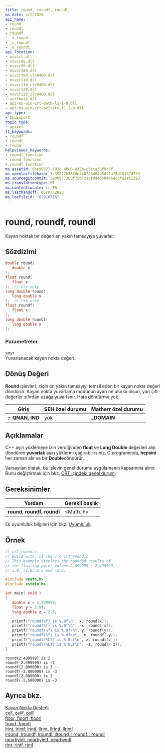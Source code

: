 ```yaml
---
title: round, roundf, roundl
ms.date: 4/2/2020
api_name:
- round
- roundl
- roundf
- _o_round
- _o_roundf
- _o_roundl
api_location:
- msvcrt.dll
- msvcr80.dll
- msvcr90.dll
- msvcr100.dll
- msvcr100_clr0400.dll
- msvcr110.dll
- msvcr110_clr0400.dll
- msvcr120.dll
- msvcr120_clr0400.dll
- ucrtbase.dll
- api-ms-win-crt-math-l1-1-0.dll
- api-ms-win-crt-private-l1-1-0.dll
api_type:
- DLLExport
topic_type:
- apiref
f1_keywords:
- roundf
- roundl
- round
helpviewer_keywords:
- roundl function
- round function
- roundf function
ms.assetid: 6be90877-193c-4b80-a32b-c3eca33f9c6f
ms.openlocfilehash: 1c35972b38f8e440788404b5891a78d16197d739
ms.sourcegitcommit: 5a069c7360f75b7c1cf9d4550446ec2fa2eb2293
ms.translationtype: MT
ms.contentlocale: tr-TR
ms.lasthandoff: 05/07/2020
ms.locfileid: "82916716"
---
```

# <a name="round-roundf-roundl"></a>round, roundf, roundl

Kayan noktalı bir değeri en yakın tamsayıya yuvarlar.

## <a name="syntax"></a>Sözdizimi

```C
double round(
   double x
);
float round(
   float x
);  // C++ only
long double round(
   long double x
);  // C++ only
float roundf(
   float x
);
long double roundl(
   long double x
);
```

### <a name="parameters"></a>Parametreler

*sayı*<br/>
Yuvarlanacak kayan nokta değeri.

## <a name="return-value"></a>Dönüş Değeri

**Round** işlevleri, *x*için en yakın tamsayıyı temsil eden bir kayan nokta değeri döndürür. Kayan nokta yuvarlama modunun ayarı ne olursa olsun, yarı çift değerler sıfırdan uzağa yuvarlanır. Hata döndürme yok.

|Giriş|SEH özel durumu|Matherr özel durumu|
|-----------|-------------------|-----------------------|
|± **QNAN**, **IND**|yok|**_DOMAIN**|

## <a name="remarks"></a>Açıklamalar

C++ aşırı yüklemeye izin verdiğinden **float** ve **Long** **Double** değerleri alıp döndüren **yuvarlak** aşırı yüklerini çağırabilirsiniz. C programında, **hepsini** her zaman alır ve bir **Double**döndürür.

Varsayılan olarak, bu işlevin genel durumu uygulamanın kapsamına alınır. Bunu değiştirmek için bkz. [CRT Içindeki genel durum](../global-state.md).

## <a name="requirements"></a>Gereksinimler

|Yordam|Gerekli başlık|
|-------------|---------------------|
|**round**, **roundf**, **roundl**|\<Math. h>|

Ek uyumluluk bilgileri için bkz. [Uyumluluk](../../c-runtime-library/compatibility.md).

## <a name="example"></a>Örnek

```C
// crt_round.c
// Build with: cl /W3 /Tc crt_round.c
// This example displays the rounded results of
// the floating-point values 2.499999, -2.499999,
// 2.8, -2.8, 2.5 and -2.5.

#include <math.h>
#include <stdio.h>

int main( void )
{
   double x = 2.499999;
   float y = 2.8f;
   long double z = 2.5;

   printf("round(%f) is %.0f\n", x, round(x));
   printf("round(%f) is %.0f\n", -x, round(-x));
   printf("roundf(%f) is %.0f\n", y, roundf(y));
   printf("roundf(%f) is %.0f\n", -y, roundf(-y));
   printf("roundl(%Lf) is %.0Lf\n", z, roundl(z));
   printf("roundl(%Lf) is %.0Lf\n", -z, roundl(-z));
}
```

```Output
round(2.499999) is 2
round(-2.499999) is -2
roundf(2.800000) is 3
roundf(-2.800000) is -3
roundl(2.500000) is 3
roundl(-2.500000) is -3
```

## <a name="see-also"></a>Ayrıca bkz.

[Kayan Nokta Desteği](../../c-runtime-library/floating-point-support.md)<br/>
[ceil, ceilf, ceill](ceil-ceilf-ceill.md)<br/>
[floor, floorf, floorl](floor-floorf-floorl.md)<br/>
[fmod, fmodf](fmod-fmodf.md)<br/>
[lrint, lrintf, lrintl, llrint, llrintf, llrintl](lrint-lrintf-lrintl-llrint-llrintf-llrintl.md)<br/>
[lround, lroundf, lroundl, llround, llroundf, llroundl](lround-lroundf-lroundl-llround-llroundf-llroundl.md)<br/>
[nearbyint, nearbyintf, nearbyintl](nearbyint-nearbyintf-nearbyintl1.md)<br/>
[rint, rintf, rintl](rint-rintf-rintl.md)<br/>

